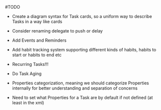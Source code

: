 #TODO

* Create a diagram syntax for Task cards, so a uniform way to describe Tasks in a way like cards

* Consider renaming delegate to push or delay

* Add Events and Reminders

* Add habit tracking system supporting different kinds of habits, habits to start or habits to end etc

* Recurring Tasks!!!

* Do Task Aging

* Properties categorization, meaning we should categorize Properties internally for better understanding and separation of concerns

* Need to set what Properties for a Task are by default if not defined (at least in the xml)
